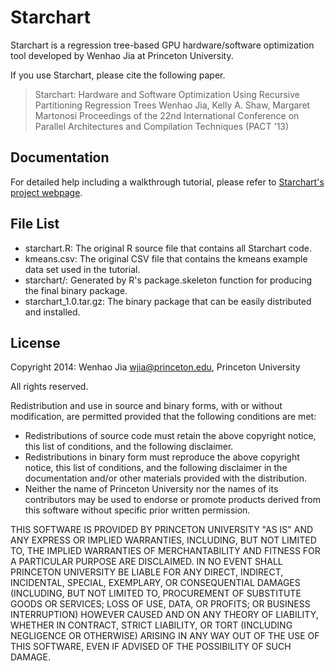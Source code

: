 Starchart
=========

Starchart is a regression tree-based GPU hardware/software optimization tool developed by Wenhao Jia at Princeton University.

If you use Starchart, please cite the following paper.

> Starchart: Hardware and Software Optimization Using Recursive Partitioning Regression Trees
> Wenhao Jia, Kelly A. Shaw, Margaret Martonosi
> Proceedings of the 22nd International Conference on Parallel Architectures and Compilation Techniques (PACT '13)

Documentation
-------------

For detailed help including a walkthrough tutorial, please refer to [Starchart's project webpage](http://www.princeton.edu/~wjia/starchart/).

File List
---------

* starchart.R: The original R source file that contains all Starchart code.
* kmeans.csv: The original CSV file that contains the kmeans example data set used in the tutorial.
* starchart/: Generated by R's package.skeleton function for producing the final binary package.
* starchart_1.0.tar.gz: The binary package that can be easily distributed and installed.

License
-------

Copyright 2014: Wenhao Jia <wjia@princeton.edu>, Princeton University

All rights reserved.

Redistribution and use in source and binary forms, with or without modification, are permitted provided that the following conditions are met:

* Redistributions of source code must retain the above copyright notice, this list of conditions, and the following disclaimer.
* Redistributions in binary form must reproduce the above copyright notice, this list of conditions, and the following disclaimer in the documentation and/or other materials provided with the distribution.
* Neither the name of Princeton University nor the names of its contributors may be used to endorse or promote products derived from this software without specific prior written permission.

THIS SOFTWARE IS PROVIDED BY PRINCETON UNIVERSITY "AS IS" AND ANY EXPRESS OR IMPLIED WARRANTIES, INCLUDING, BUT NOT LIMITED TO, THE IMPLIED WARRANTIES OF MERCHANTABILITY AND FITNESS FOR A PARTICULAR PURPOSE ARE DISCLAIMED. IN NO EVENT SHALL PRINCETON UNIVERSITY BE LIABLE FOR ANY DIRECT, INDIRECT, INCIDENTAL, SPECIAL, EXEMPLARY, OR CONSEQUENTIAL DAMAGES (INCLUDING, BUT NOT LIMITED TO, PROCUREMENT OF SUBSTITUTE GOODS OR SERVICES; LOSS OF USE, DATA, OR PROFITS; OR BUSINESS INTERRUPTION) HOWEVER CAUSED AND ON ANY THEORY OF LIABILITY, WHETHER IN CONTRACT, STRICT LIABILITY, OR TORT (INCLUDING NEGLIGENCE OR OTHERWISE) ARISING IN ANY WAY OUT OF THE USE OF THIS SOFTWARE, EVEN IF ADVISED OF THE POSSIBILITY OF SUCH DAMAGE.
